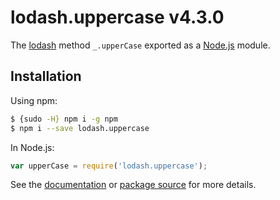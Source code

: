 # lodash.uppercase v4.3.0

The [lodash](https://lodash.com/) method `_.upperCase` exported as a [Node.js](https://nodejs.org/) module.

## Installation

Using npm:
```bash
$ {sudo -H} npm i -g npm
$ npm i --save lodash.uppercase
```

In Node.js:
```js
var upperCase = require('lodash.uppercase');
```

See the [documentation](https://lodash.com/docs#upperCase) or [package source](https://github.com/lodash/lodash/blob/4.3.0-npm-packages/lodash.uppercase) for more details.
